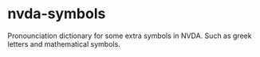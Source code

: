 # nvda-symbols
Pronounciation dictionary for some extra symbols in NVDA. Such as greek letters and mathematical symbols.
